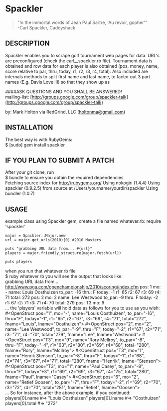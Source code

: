 Spackler
========

> "In the immortal words of Jean Paul Sartre, 'Au revoir, gopher'"  
-Carl Spackler, Caddyshack

## DESCRIPTION
Spackler enables you to scrape golf tournament web pages for data.  URL's are preconfigured 
(check the carl__spackler.rb file). Tournament data is obtained and row data for each player
is also obtained (pos, money, name, score relative to par, thru, today, r1, r2, r3, r4, total).
Also included are internals methods to split first name and last name, to factor out 3 part names
(E.g. Davis Love III) so that they show up as 

####ASK QUESTIONS AND YOU SHALL BE ANSWERED!  
mailing-list: [http://groups.google.com/group/spackler-talk](http://groups.google.com/group/spackler-talk)

by: Mark Holton via RedGrind, LLC (holtonma@gmail.com)

## INSTALLATION 
The best way is with RubyGems:  
    $ [sudo] gem install spackler

## IF YOU PLAN TO SUBMIT A PATCH
After your git clone, run  
    $ bundle 
to ensure you obtain the required dependencies  
    Fetching source index for http://rubygems.org/
    Using nokogiri (1.4.4) 
    Using spackler (0.9.2.5) from source at /Users/yourname/yourdir/spackler 
    Using bundler (1.0.7) 
  
## USAGE
example class using Spackler gem, create a file named whatever.rb:
    require 'spackler'
    
    major = Spackler::Major.new
    url = major.get_urls(2010)[0] #2010 Masters
    
    puts "grabbing URL data from... #{url}"
    players = major.friendly_structure(major.fetch(url))
  
    puts players

when you run that whatever.rb file   
    $ ruby whatever.rb
you will see the output that looks like:   
    grabbing URL data from... http://www.pga.com/openchampionship/2010/scoring/index.cfm
    pos: 1
    mo: -
    name: Louis Oosthuizen
    to_par: -16
    thru: F
    today: -1
    r1: 65
    r2: 67
    r3: 69
    r4: 71
    total: 272
    pos: 2
    mo: 2
    name: Lee Westwood
    to_par: -9
    thru: F
    today: -2
    r1: 67
    r2: 71
    r3: 71
    r4: 70
    total: 279
    pos: T3
    mo: 9    
...
the 'players' variable will hold data as follows for you to use as you wish:
    \#<OpenStruct pos="1", mo="-", name="Louis Oosthuizen", to_par="-16", thru="F", today="-1", r1="65", r2="67", r3="69", r4="71", total="272", fname="Louis", lname="Oosthuizen">
    \#<OpenStruct pos="2", mo="2", name="Lee Westwood", to_par="-9", thru="F", today="-2", r1="67", r2="71", r3="71", r4="70", total="279", fname="Lee", lname="Westwood">
    \#<OpenStruct pos="T3", mo="9", name="Rory McIlroy", to_par="-8", thru="F", today="-4", r1="63", r2="80", r3="69", r4="68", total="280", fname="Rory", lname="McIlroy">
    \#<OpenStruct pos="T3", mo="1", name="Henrik Stenson", to_par="-8", thru="F", today="-1", r1="68", r2="74", r3="67", r4="71", total="280", fname="Henrik", lname="Stenson">
    \#<OpenStruct pos="T3", mo="1", name="Paul Casey", to_par="-8", thru="F", today="+3", r1="69", r2="69", r3="67", r4="75", total="280", fname="Paul", lname="Casey">
    \#<OpenStruct pos="6", mo="2", name="Retief Goosen", to_par="-7", thru="F", today="-2", r1="69", r2="70", r3="72", r4="70", total="281", fname="Retief", lname="Goosen">    
      ...
So for instance, after the above example, if you continued:
      players[0].name  \#=> "Louis Oosthuizen" 
      players[0].lname \#=> "Oosthuizen"
      players[0].total \#=> "272"    


